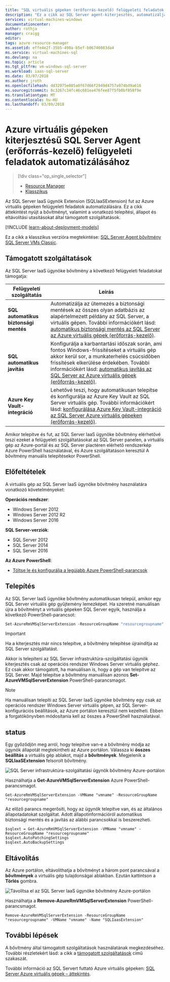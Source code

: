 ```yaml
---
title: "SQL virtuális gépeken (erőforrás-kezelő) felügyeleti feladatok automatizálására |} Microsoft Docs"
description: "Ez a cikk az SQL Server agent-kiterjesztés, automatizálja az adott SQL Server felügyeleti feladatok kezelését ismerteti. Ezek közé tartoznak az automatikus biztonsági mentés, automatikus javítás és az Azure Key Vault-integráció."
services: virtual-machines-windows
documentationcenter: 
author: rothja
manager: craigg
editor: 
tags: azure-resource-manager
ms.assetid: effe4e2f-35b5-490a-b5ef-b06746083da4
ms.service: virtual-machines-sql
ms.devlang: na
ms.topic: article
ms.tgt_pltfrm: vm-windows-sql-server
ms.workload: iaas-sql-server
ms.date: 03/07/2018
ms.author: jroth
ms.openlocfilehash: dd32975e085a0f67d66f2949d4757a974bd9a616
ms.sourcegitcommit: 8c3267c34fc46c681ea476fee87f5fb0bf858f9e
ms.translationtype: MT
ms.contentlocale: hu-HU
ms.lasthandoff: 03/09/2018
---
```

# <a name="automate-management-tasks-on-azure-virtual-machines-with-the-sql-server-agent-extension-resource-manager"></a>Azure virtuális gépeken kiterjesztésű SQL Server Agent (erőforrás-kezelő) felügyeleti feladatok automatizálásához
> [!div class="op_single_selector"]
> * [Resource Manager](virtual-machines-windows-sql-server-agent-extension.md)
> * [Klasszikus](../sqlclassic/virtual-machines-windows-classic-sql-server-agent-extension.md)

Az SQL Server IaaS ügynök Extension (SQLIaaSExtension) fut az Azure virtuális gépeken felügyeleti feladatok automatizálására. Ez a cikk áttekintést nyújt a bővítményt, valamint a vonatkozó telepítési, állapot és eltávolítási utasításokat által támogatott szolgáltatások.

[!INCLUDE [learn-about-deployment-models](../../../../includes/learn-about-deployment-models-rm-include.md)]

Ez a cikk a klasszikus verzióra megtekintése: [SQL Server Agent bővítmény SQL Server VMs Classic](../sqlclassic/virtual-machines-windows-classic-sql-server-agent-extension.md).

## <a name="supported-services"></a>Támogatott szolgáltatások
Az SQL Server IaaS ügynöke bővítmény a következő felügyeleti feladatokat támogatja:

| Felügyeleti szolgáltatás | Leírás |
| --- | --- |
| **SQL automatikus biztonsági mentés** |Automatizálja az ütemezés a biztonsági mentések az összes olyan adatbázis az alapértelmezett példány az SQL Server, a virtuális gépen. További információkért lásd: [automatikus biztonsági mentés az SQL Server az Azure virtuális gépek (erőforrás-kezelő)](virtual-machines-windows-sql-automated-backup.md). |
| **SQL automatikus javítás** |Konfigurálja a karbantartási időszak során, ami fontos Windows-frissítéseket a virtuális gép akkor kerül sor, a munkaterhelés csúcsidőben frissítések elkerülése érdekében. További információkért lásd: [automatikus javítás az SQL Server az Azure virtuális gépek (erőforrás-kezelő)](virtual-machines-windows-sql-automated-patching.md). |
| **Azure Key Vault-integráció** |Lehetővé teszi, hogy automatikusan telepítse és konfigurálja az Azure Key Vault az SQL Server virtuális gép. További információkért lásd: [konfigurálása Azure Key Vault-integráció az SQL Server Azure virtuális gépeken (erőforrás-kezelő)](virtual-machines-windows-ps-sql-keyvault.md). |

Amikor telepítve és fut, az SQL Server IaaS ügynöke bővítmény elérhetővé teszi ezeket a felügyeleti szolgáltatásokat az SQL Server panelen, a virtuális gép az Azure-portál és az SQL Server piactéren elérhető rendszerkép Azure PowerShell használatával, és Azure szolgáltatáson keresztül A bővítmény manuális telepítésekor PowerShell. 

## <a name="prerequisites"></a>Előfeltételek
A virtuális gép az SQL Server IaaS ügynöke bővítmény használatára vonatkozó követelményeket:

**Operációs rendszer**:

* Windows Server 2012
* Windows Server 2012 R2
* Windows Server 2016

**SQL Server-verziók**:

* SQL Server 2012
* SQL Server 2014
* SQL Server 2016

**Az Azure PowerShell**:

* [Töltse le és konfigurálja a legújabb Azure PowerShell-parancsok](/powershell/azure/overview)

## <a name="installation"></a>Telepítés
Az SQL Server IaaS ügynöke bővítmény automatikusan települ, amikor egy SQL Server virtuális gép gyűjtemény lemezképet. Ha szeretné manuálisan újra a bővítményt a virtuális gépeken SQL Server egyik, használja a következő PowerShell-parancsot:

```powershell
Set-AzureRmVMSqlServerExtension -ResourceGroupName "resourcegroupname" -VMName "vmname" -Name "SQLIaasExtension" -Version "1.2" -Location "East US 2"
```

> [!IMPORTANT]
> Ha a kiterjesztés már nincs telepítve, a bővítmény telepítése újraindítja az SQL Server szolgáltatást.

Akkor is telepíteni az SQL Server infrastruktúra-szolgáltatási ügynök kiterjesztés csak az operációs rendszer Windows Server virtuális géphez. Ez csak akkor támogatott, ha manuálisan is, hogy a gép van telepítve az SQL Server. Majd telepítse a bővítmény manuálisan azonos **Set-AzureVMSqlServerExtension** PowerShell-parancsmagot.

> [!NOTE]
> Ha manuálisan telepíti az SQL Server IaaS ügynöke bővítmény egy csak az operációs rendszer Windows Server virtuális gépen, az SQL Server-konfigurációs beállítások, az Azure portálon keresztül nem kezelheti. Ebben a forgatókönyvben módosítania kell az összes a PowerShell használatával.

## <a name="status"></a>status
Egy győződjön meg arról, hogy telepítve van-e a bővítmény módja az ügynök állapotát megtekintheti az Azure portálon. Válassza ki **összes beállítás** a virtuális gép ablakot, majd a **bővítmények**. Megjelenik a **SQLIaaSExtension** felsorolt bővítmény.

![SQL Server infrastruktúra-szolgáltatási ügynök bővítmény Azure-portálon](./media/virtual-machines-windows-sql-server-agent-extension/azure-rm-sql-server-iaas-agent-portal.png)

Használhatja a **Get-AzureVMSqlServerExtension** Azure PowerShell-parancsmagot.

    Get-AzureRmVMSqlServerExtension -VMName "vmname" -ResourceGroupName "resourcegroupname"

Az előző parancs megerősíti, hogy az ügynök telepítve van, és az általános állapotadatokat szolgáltat. Adott állapotinformációról automatikus biztonsági mentés és a javítás az alábbi parancsokkal is beszerezheti.

    $sqlext = Get-AzureRmVMSqlServerExtension -VMName "vmname" -ResourceGroupName "resourcegroupname"
    $sqlext.AutoPatchingSettings
    $sqlext.AutoBackupSettings

## <a name="removal"></a>Eltávolítás
Az Azure portálon, eltávolíthatja a bővítményt a három pont parancsával a **bővítmények** a virtuális gép tulajdonságai ablakban. Ezután kattintson a **Törlés** gombra.

![Távolítsa el az SQL Server IaaS ügynöke bővítmény Azure-portálon](./media/virtual-machines-windows-sql-server-agent-extension/azure-rm-sql-server-iaas-agent-uninstall.png)

Használhatja a **Remove-AzureRmVMSqlServerExtension** PowerShell-parancsmagot.

    Remove-AzureRmVMSqlServerExtension -ResourceGroupName "resourcegroupname" -VMName "vmname" -Name "SQLIaasExtension"

## <a name="next-steps"></a>További lépések
A bővítmény által támogatott szolgáltatások használatának megkezdéséhez. További részletekért lásd: a cikk a [támogatott szolgáltatások](#supported-services) című szakaszát.

További információ az SQL Servert futtató Azure virtuális gépeken: [SQL Server Azure virtuális gépek – áttekintés](virtual-machines-windows-sql-server-iaas-overview.md).

